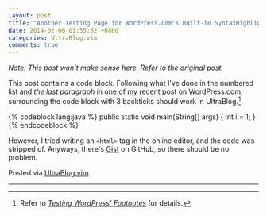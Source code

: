 ```yaml
---
layout: post
title: "Another Testing Page for WordPress.com's Built-in SyntaxHighlighter and UltraBlog"
date: 2014-02-06 01:55:52 +0800
categories: UltraBlog.vim
comments: true
---
```


*Note: This post won't make sense here. Refer to the
[original post][op].*

<!-- more -->

This post contains a code block. Following what I've done in the
numbered list and *the last paragraph* in one of my recent post on
WordPress.com, surrounding the code block with 3 backticks should work
in UltraBlog.[^pp]

{% codeblock lang:java %}
public static void main(String[] args) {
    int i = 1;
}
{% endcodeblock %}

However, I tried writing an `<html>` tag in the online editor, and the
code was stripped of. Anyways, there's [Gist] on GitHub, so there
should be no problem.

Posted via [UltraBlog.vim][end].

---
[^pp]: Refer to [*Testing WordPress' Footnotes*][pp] for details.

[op]: http://blogueun.wordpress.com/2014/02/06/another-testing-page-for-wordpress-coms-built-in-syntaxhighlighter-and-ultrablog/
[pp]: /blog/2014/02/06/testing-wordpress-footnotes/
[Gist]: https://gist.github.com
[end]: http://0x3f.org/blog/ultrablog-as-an-ultimate-vim-blogging-plugin/
